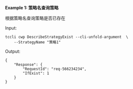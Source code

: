 **Example 1: 策略名查询策略**

根据策略名查询策略是否已存在

Input: 

```
tccli cwp DescribeStrategyExist --cli-unfold-argument  \
    --StrategyName "策略1"
```

Output: 
```
{
    "Response": {
        "RequestId": "req-566234234",
        "IfExist": 1
    }
}
```

